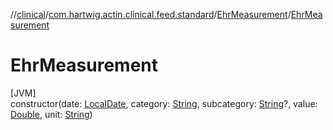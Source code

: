 //[clinical](../../../index.md)/[com.hartwig.actin.clinical.feed.standard](../index.md)/[EhrMeasurement](index.md)/[EhrMeasurement](-ehr-measurement.md)

# EhrMeasurement

[JVM]\
constructor(date: [LocalDate](https://docs.oracle.com/javase/8/docs/api/java/time/LocalDate.html), category: [String](https://kotlinlang.org/api/latest/jvm/stdlib/kotlin/-string/index.html), subcategory: [String](https://kotlinlang.org/api/latest/jvm/stdlib/kotlin/-string/index.html)?, value: [Double](https://kotlinlang.org/api/latest/jvm/stdlib/kotlin/-double/index.html), unit: [String](https://kotlinlang.org/api/latest/jvm/stdlib/kotlin/-string/index.html))
